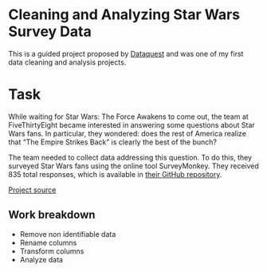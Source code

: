 # Cleaning and Analyzing Star Wars Survey Data

This is a guided project proposed by [Dataquest](www.dataquest.io) and was one of my first data cleaning and analysis projects.

# Task 

While waiting for Star Wars: The Force Awakens to come out, the team at FiveThirtyEight became interested in answering some questions about Star Wars fans. In particular, they wondered: does the rest of America realize that “The Empire Strikes Back” is clearly the best of the bunch?

The team needed to collect data addressing this question. To do this, they surveyed Star Wars fans using the online tool SurveyMonkey. They received 835 total responses, which is available in [their GitHub repository](https://github.com/fivethirtyeight/data/tree/master/star-wars-survey).

[Project source](www.dataquest.io)

## Work breakdown

- Remove non identifiable data
- Rename columns
- Transform columns
- Analyze data 
